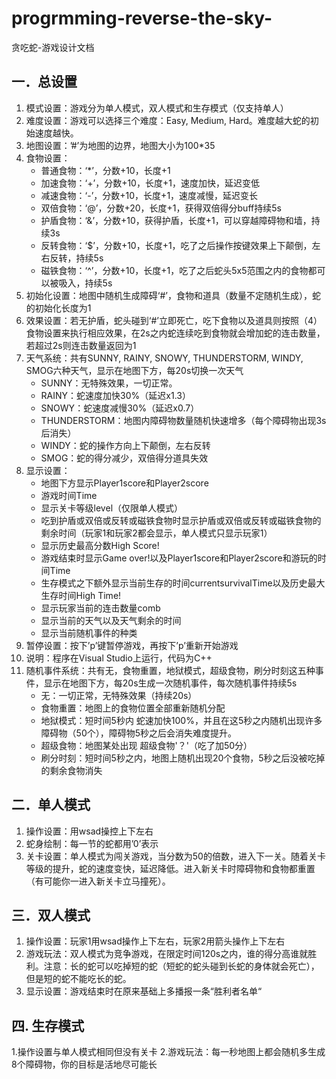 
# progrmming-reverse-the-sky-
贪吃蛇-游戏设计文档

## 一．总设置
1. 模式设置：游戏分为单人模式，双人模式和生存模式（仅支持单人）
2. 难度设置：游戏可以选择三个难度：Easy, Medium, Hard。难度越大蛇的初始速度越快。
3. 地图设置：’#’为地图的边界，地图大小为100*35
4. 食物设置：
    - 普通食物：‘*’，分数+10，长度+1
    - 加速食物：‘+’，分数+10，长度+1，速度加快，延迟变低
    - 减速食物：‘-’，分数+10，长度+1，速度减慢，延迟变长
    - 双倍食物：‘@’，分数+20，长度+1，获得双倍得分buff持续5s
    - 护盾食物：‘&’，分数+10，获得护盾，长度+1，可以穿越障碍物和墙，持续3s
    - 反转食物：‘$’，分数+10，长度+1，吃了之后操作按键效果上下颠倒，左右反转，持续5s
    - 磁铁食物：‘^’，分数+10，长度+1，吃了之后蛇头5x5范围之内的食物都可以被吸入，持续5s
5. 初始化设置：地图中随机生成障碍‘#’，食物和道具（数量不定随机生成），蛇的初始化长度为1
6. 效果设置：若无护盾，蛇头碰到‘#’立即死亡，吃下食物以及道具则按照（4）食物设置来执行相应效果，在2s之内蛇连续吃到食物就会增加蛇的连击数量，若超过2s则连击数量返回为1
7. 天气系统：共有SUNNY, RAINY, SNOWY, THUNDERSTORM, WINDY, SMOG六种天气，显示在地图下方，每20s切换一次天气
    - SUNNY：无特殊效果，一切正常。
    - RAINY：蛇速度加快30%（延迟x1.3）
    - SNOWY：蛇速度减慢30%（延迟x0.7）
    - THUNDERSTORM：地图内障碍物数量随机快速增多（每个障碍物出现3s后消失）
    - WINDY：蛇的操作方向上下颠倒，左右反转
    - SMOG：蛇的得分减少，双倍得分道具失效
8. 显示设置：
    - 地图下方显示Player1score和Player2score
    - 游戏时间Time
    - 显示关卡等级level（仅限单人模式）
    - 吃到护盾或双倍或反转或磁铁食物时显示护盾或双倍或反转或磁铁食物的剩余时间（玩家1和玩家2都会显示，单人模式只显示玩家1）
    - 显示历史最高分数High Score!
    - 游戏结束时显示Game over!以及Player1score和Player2score和游玩的时间Time
    - 生存模式之下额外显示当前生存的时间currentsurvivalTime以及历史最大生存时间High Time!
    - 显示玩家当前的连击数量comb
    - 显示当前的天气以及天气剩余的时间
    - 显示当前随机事件的种类
9. 暂停设置：按下’p’键暂停游戏，再按下’p’重新开始游戏
10. 说明：程序在Visual Studio上运行，代码为C++
11. 随机事件系统：共有无，食物重置，地狱模式，超级食物，刷分时刻这五种事件，显示在地图下方，每20s生成一次随机事件，每次随机事件持续5s
    - 无：一切正常，无特殊效果（持续20s）
    - 食物重置：地图上的食物位置全部重新随机分配
    - 地狱模式：短时间5秒内 蛇速加快100%，并且在这5秒之内随机出现许多障碍物（50个），障碍物5秒之后会消失难度提升。
    - 超级食物：地图某处出现 超级食物'？'（吃了加50分）
    - 刷分时刻：短时间5秒之内，地图上随机出现20个食物，5秒之后没被吃掉的剩余食物消失

## 二．单人模式
1. 操作设置：用wsad操控上下左右
2. 蛇身绘制：每一节的蛇都用’0’表示
3. 关卡设置：单人模式为闯关游戏，当分数为50的倍数，进入下一关。随着关卡等级的提升，蛇的速度变快，延迟降低。进入新关卡时障碍物和食物都重置（有可能你一进入新关卡立马撞死）。

## 三．双人模式
1. 操作设置：玩家1用wsad操作上下左右，玩家2用箭头操作上下左右
2. 游戏玩法：双人模式为竞争游戏，在限定时间120s之内，谁的得分高谁就胜利。注意：长的蛇可以吃掉短的蛇（短蛇的蛇头碰到长蛇的身体就会死亡），但是短的蛇不能吃长的蛇。
3. 显示设置：游戏结束时在原来基础上多播报一条“胜利者名单“

## 四. 生存模式
1.操作设置与单人模式相同但没有关卡
2.游戏玩法：每一秒地图上都会随机多生成8个障碍物，你的目标是活地尽可能长
